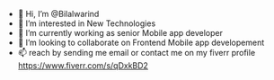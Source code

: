 - 👋 Hi, I’m @Bilalwarind
- 👀 I’m interested in New Technologies 
- 🌱 I’m currently working as senior Mobile app developer
- 💞️ I’m looking to collaborate on Frontend Mobile app developement
- 📫 reach by sending me email or contact me on my fiverr profile https://www.fiverr.com/s/qDxkBD2

